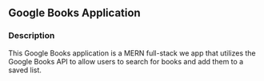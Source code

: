 ## Google Books Application

### Description
This Google Books application is a MERN full-stack we app that utilizes the Google Books API to allow users to search for books and add them to a saved list.
